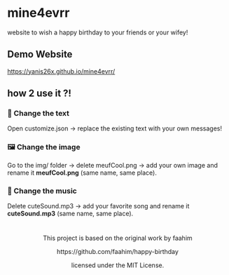 # mine4evrr
website to wish a happy birthday to your friends or your wifey!

## Demo Website
https://yanis26x.github.io/mine4evrr/

## how 2 use it ?!

### 📝 Change the text
Open customize.json → replace the existing text with your own messages!

### 🖼️ Change the image
Go to the img/ folder → delete meufCool.png → add your own image and rename it **meufCool.png** (same name, same place).

### 🎵 Change the music
Delete cuteSound.mp3 → add your favorite song and rename it **cuteSound.mp3** (same name, same place).


#
<p align="center">This project is based on the original work by faahim</p>
<p align="center">https://github.com/faahim/happy-birthday</p>
<p align="center">licensed under the MIT License. </p>
